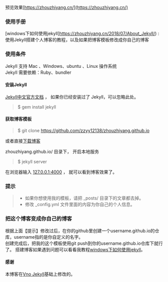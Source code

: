 

预览效果[https://zhouzhiyang.cn/](https://zhouzhiyang.cn/)

### 使用手册

[windows下如何使用jekyll]https://zhouzhiyang.cn/2018/07/About_Jekyll/)  :  使用Jekyll搭建个人博客的教程，以及如果把博客模板修改成你自己的博客


### 使用条件

Jekyll 支持 Mac 、Windows、ubuntu 、Linux 操作系统                     
Jekyll 需要依赖：Ruby、bundler


#### 安装Jekyll

[Jekyll中文官方文档](http://jekyll.bootcss.com/) ， 如果你已经安装过了 Jekyll，可以忽略此处。

> $ gem install jekyll

#### 获取博客模板

> $ git clone https://github.com/zzyy12138/zhouzhiyang.github.io

或者直接[下载博客](https://github.com/zzyy12138/zhouzhiyang.github.io/archive/master.zip)   

zhouzhiyang.github.io/ 目录下， 开启本地服务 

> $ jekyll server

在浏览器输入 [127.0.0.1:4000](127.0.0.1:4000) ， 就可以看到博客效果了。


### 提示

>* 如果你想使用我的模板，请把 _posts/ 目录下的文章都去掉。
>* 修改 _config.yml 文件里面的内容为你自己的个人信息。



### 把这个博客变成你自己的博客

根据上面【提示】修改过后，在你的github里创建一个username.github.io的仓库，username指的是你自定义的名字。      
创建完成后，把我的这个模板使用git push到你的username.github.io仓库下就行了。
搭建博客如果遇到问题可以看看我教程[windows下如何使用jekyll](https://zhouzhiyang.cn/2018/07/About_Jekyll/)。



#### 感谢   

本博客在[Vno Jekyll](https://github.com/onevcat/vno-jekyll)基础上修改的。  
